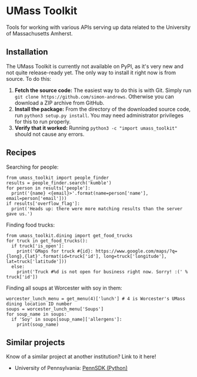 UMass Toolkit
=============
Tools for working with various APIs serving up data related to the University of Massachusetts Amherst.

Installation
------------
The UMass Toolkit is currently not available on PyPI, as it's very new and not quite release-ready yet. The only way to install it right now is from source. To do this:

1. **Fetch the source code:** The easiest way to do this is with Git. Simply run `git clone https://github.com/simon-andrews`. Otherwise you can download a ZIP archive from GitHub.
2. **Install the package:** From the directory of the downloaded source code, run `python3 setup.py install`. You may need administrator privileges for this to run properly.
3. **Verify that it worked:** Running `python3 -c "import umass_toolkit"` should not cause any errors.

Recipes
-------
Searching for people:
```python3
from umass_toolkit import people_finder
results = people_finder.search('kumble')
for person in results['people']:
  print('{name} <{email}>'.format(name=person['name'], email=person['email']))
if results['overflow_flag']:
  print('Heads up: there were more matching results than the server gave us.')
```

Finding food trucks:
```python3
from umass_toolkit.dining import get_food_trucks
for truck in get_food_trucks():
  if truck['is_open']:
    print('GMaps for truck #{id}: https://www.google.com/maps/?q={long},{lat}'.format(id=truck['id'], long=truck['longitude'], lat=truck['latitude']))
  else:
    print('Truck #%d is not open for business right now. Sorry! :(' % truck['id'])
```

Finding all soups at Worcester with soy in them:
```python3
worcester_lunch_menu = get_menu(4)['lunch'] # 4 is Worcester's UMass dining location ID number
soups = worcester_lunch_menu['Soups']
for soup_name in soups:
  if 'Soy' in soups[soup_name]['allergens']:
    print(soup_name)
```

Similar projects
----------------
Know of a similar project at another institution? Link to it here!
 * University of Pennsylvania: [PennSDK (Python)](https://github.com/pennlabs/penn-sdk-python)
